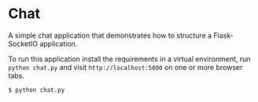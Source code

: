Chat
===================

A simple chat application that demonstrates how to structure a Flask-SocketIO application.

To run this application install the requirements in a virtual environment, run `python chat.py` and visit `http://localhost:5000` on one or more browser tabs.

    $ python chat.py
